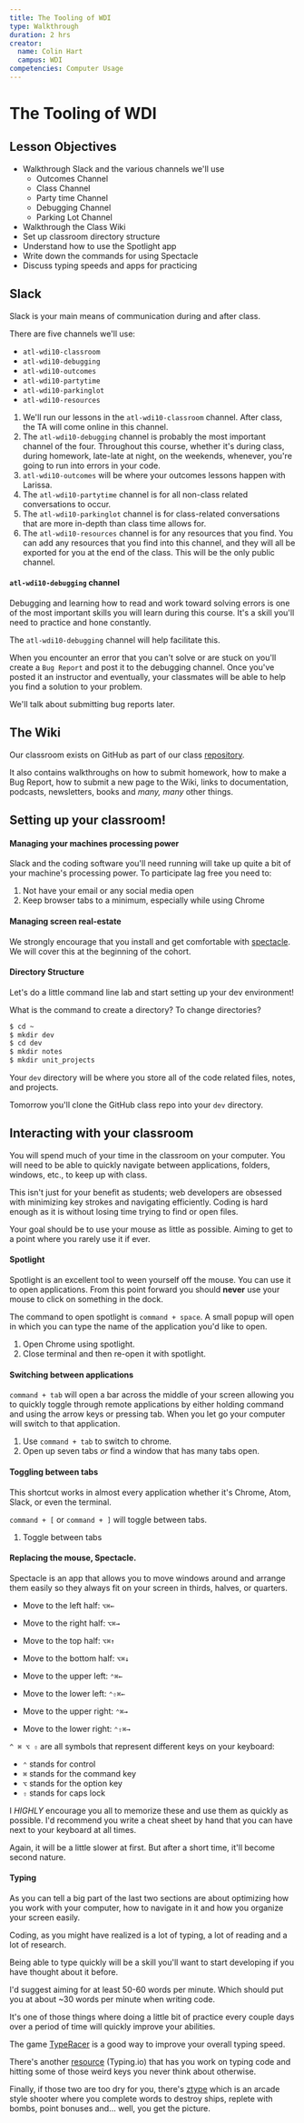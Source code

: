 ```yaml
---
title: The Tooling of WDI
type: Walkthrough
duration: 2 hrs
creator:
  name: Colin Hart
  campus: WDI
competencies: Computer Usage
---
```


# The Tooling of WDI

## Lesson Objectives

  - Walkthrough Slack and the various channels we'll use
    - Outcomes Channel
    - Class Channel
    - Party time Channel
    - Debugging Channel
    - Parking Lot Channel
  - Walkthrough the Class Wiki
  - Set up classroom directory structure
  - Understand how to use the Spotlight app
  - Write down the commands for using Spectacle
  - Discuss typing speeds and apps for practicing

## Slack

Slack is your main means of communication during and after class.

There are five channels we'll use:

- `atl-wdi10-classroom`
- `atl-wdi10-debugging`
- `atl-wdi10-outcomes`
- `atl-wdi10-partytime`
- `atl-wdi10-parkinglot`
- `atl-wdi10-resources`

1. We'll run our lessons in the `atl-wdi10-classroom` channel. After class, the TA will come online in this channel.
2. The `atl-wdi10-debugging` channel is probably the most important channel of the four. Throughout this course, whether it's during class, during homework, late-late at night, on the weekends, whenever, you're going to run into errors in your code.
3. `atl-wdi10-outcomes` will be where your outcomes lessons happen with  Larissa.
4. The `atl-wdi10-partytime` channel is for all non-class related conversations to occur.
5. The `atl-wdi10-parkinglot` channel is for class-related conversations that are more in-depth than class time allows for.
6. The `atl-wdi10-resources` channel is for any resources that you find.  You can add any resources that you find into this channel, and they will all be exported for you at the end of the class.  This will be the only public channel.

#### `atl-wdi10-debugging` channel

Debugging and learning how to read and work toward solving errors is one of the most important skills you will learn during this course. It's a skill you'll need to practice and hone constantly.

The `atl-wdi10-debugging` channel will help facilitate this.

When you encounter an error that you can't solve or are stuck on you'll create a `Bug Report` and post it to the debugging channel. Once you've posted it an instructor and eventually, your classmates will be able to help you find a solution to your problem.

We'll talk about submitting bug reports later.

## The Wiki

Our classroom exists on GitHub as part of our class [repository](https://github.com/ATL-WDI-Curriculum/atl-wdi-10/wiki).

It also contains walkthroughs on how to submit homework, how to make a Bug Report, how to submit a new page to the Wiki, links to documentation, podcasts, newsletters, books and _many, many_ other things.

## Setting up your classroom!
#### Managing your machines processing power

Slack and the coding software you'll need running will take up quite a bit of your machine's processing power. To participate lag free you need to:

1. Not have your email or any social media open
2. Keep browser tabs to a minimum, especially while using Chrome

#### Managing screen real-estate

We strongly encourage that you install and get comfortable with [spectacle](https://www.spectacleapp.com/). We will cover this at the beginning of the cohort.

#### Directory Structure

Let's do a little command line lab and start setting up your dev environment!

What is the command to create a directory? To change directories?

```bash
$ cd ~
$ mkdir dev
$ cd dev
$ mkdir notes
$ mkdir unit_projects
```

Your `dev` directory will be where you store all of the code related files, notes, and projects.

Tomorrow you'll clone the GitHub class repo into your `dev` directory.

## Interacting with your classroom

You will spend much of your time in the classroom on your computer. You will need to be able to quickly navigate between applications, folders, windows, etc., to keep up with class.

This isn't just for your benefit as students; web developers are obsessed with minimizing key strokes and navigating efficiently. Coding is hard enough as it is without losing time trying to find or open files.

Your goal should be to use your mouse as little as possible. Aiming to get to a point where you rarely use it if ever.

#### Spotlight

Spotlight is an excellent tool to ween yourself off the mouse. You can use it to open applications. From this point forward you should **never** use your mouse to click on something in the dock.

The command to open spotlight is `command + space`. A small popup will open in which you can type the name of the application you'd like to open.

1. Open Chrome using spotlight.
2. Close terminal and then re-open it with spotlight.

#### Switching between applications

`command + tab` will open a bar across the middle of your screen allowing you to quickly toggle through remote applications by either holding command and using the arrow keys or pressing tab. When you let go your computer will switch to that application.

1. Use `command + tab` to switch to chrome.
2. Open up seven tabs _or_ find a window that has many tabs open.

#### Toggling between tabs

This shortcut works in almost every application whether it's Chrome, Atom, Slack, or even the terminal.

`command + [` or `command + ]` will toggle between tabs.

1. Toggle between tabs


#### Replacing the mouse, Spectacle.

Spectacle is an app that allows you to move windows around and arrange them easily so they always fit on your screen in thirds, halves, or quarters.

- Move to the left half: `⌥⌘←`
- Move to the right half: `⌥⌘→`
- Move to the top half: `⌥⌘↑`
- Move to the bottom half: `⌥⌘↓`

- Move to the upper left: `⌃⌘←`
- Move to the lower left: `⌃⇧⌘←`
- Move to the upper right: `⌃⌘→`
- Move to the lower right: `⌃⇧⌘→`

`^ ⌘ ⌥ ⇧` are all symbols that represent different keys on your keyboard:

- `⌃` stands for control
- `⌘` stands for the command key
- `⌥` stands for the option key
- `⇧` stands for caps lock

I *HIGHLY* encourage you all to memorize these and use them as quickly as possible. I'd recommend you write a cheat sheet by hand that you can have next to your keyboard at all times.

Again, it will be a little slower at first. But after a short time, it'll become second nature.

#### Typing

As you can tell a big part of the last two sections are about optimizing how you work with your computer, how to navigate in it and how you organize your screen easily.

Coding, as you might have realized is a lot of typing, a lot of reading and a lot of research.

Being able to type quickly will be a skill you'll want to start developing if you have thought about it before.

I'd suggest aiming for at least 50-60 words per minute. Which should put you at about ~30 words per minute when writing code.

It's one of those things where doing a little bit of practice every couple days over a period of time will quickly improve your abilities.

The game [TypeRacer](http://play.typeracer.com/) is a good way to improve your overall typing speed.

There's another [resource](http://typing.io) (Typing.io) that has you work on typing code and hitting some of those weird keys you never think about otherwise.

Finally, if those two are too dry for you, there's [ztype](http://zty.pe/) which is an arcade style shooter where you complete words to destroy ships, replete with bombs, point bonuses and... well, you get the picture.
